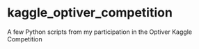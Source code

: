 # kaggle_optiver_competition
A few Python scripts from my participation in the Optiver Kaggle Competition
